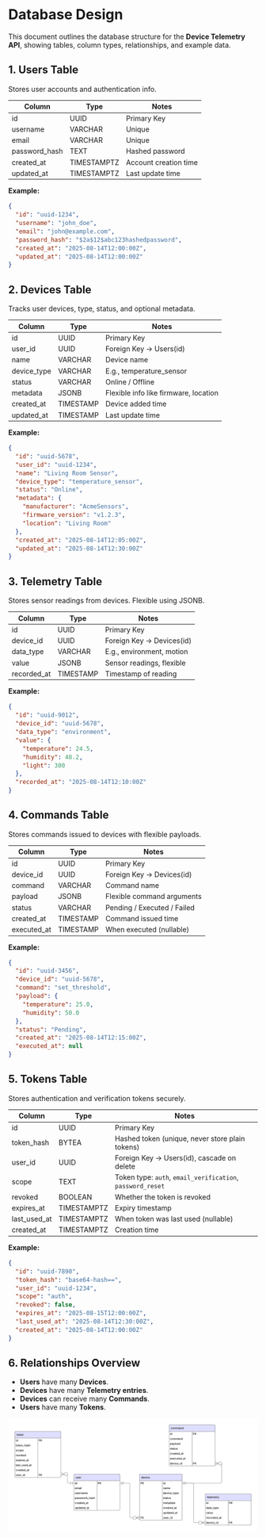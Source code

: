 # Database Design

This document outlines the database structure for the **Device Telemetry API**, showing tables, column types, relationships, and example data.

## **1. Users Table**

Stores user accounts and authentication info.

| Column        | Type        | Notes                 |
| ------------- | ----------- | --------------------- |
| id            | UUID        | Primary Key           |
| username      | VARCHAR     | Unique                |
| email         | VARCHAR     | Unique                |
| password_hash | TEXT        | Hashed password       |
| created_at    | TIMESTAMPTZ | Account creation time |
| updated_at    | TIMESTAMPTZ | Last update time      |

**Example:**

```json
{
  "id": "uuid-1234",
  "username": "john_doe",
  "email": "john@example.com",
  "password_hash": "$2a$12$abc123hashedpassword",
  "created_at": "2025-08-14T12:00:00Z",
  "updated_at": "2025-08-14T12:00:00Z"
}
```

## **2. Devices Table**

Tracks user devices, type, status, and optional metadata.

| Column      | Type      | Notes                                 |
| ----------- | --------- | ------------------------------------- |
| id          | UUID      | Primary Key                           |
| user_id     | UUID      | Foreign Key → Users(id)               |
| name        | VARCHAR   | Device name                           |
| device_type | VARCHAR   | E.g., temperature_sensor              |
| status      | VARCHAR   | Online / Offline                      |
| metadata    | JSONB     | Flexible info like firmware, location |
| created_at  | TIMESTAMP | Device added time                     |
| updated_at  | TIMESTAMP | Last update time                      |

**Example:**

```json
{
  "id": "uuid-5678",
  "user_id": "uuid-1234",
  "name": "Living Room Sensor",
  "device_type": "temperature_sensor",
  "status": "Online",
  "metadata": {
    "manufacturer": "AcmeSensors",
    "firmware_version": "v1.2.3",
    "location": "Living Room"
  },
  "created_at": "2025-08-14T12:05:00Z",
  "updated_at": "2025-08-14T12:30:00Z"
}
```

## **3. Telemetry Table**

Stores sensor readings from devices. Flexible using JSONB.

| Column      | Type      | Notes                     |
| ----------- | --------- | ------------------------- |
| id          | UUID      | Primary Key               |
| device_id   | UUID      | Foreign Key → Devices(id) |
| data_type   | VARCHAR   | E.g., environment, motion |
| value       | JSONB     | Sensor readings, flexible |
| recorded_at | TIMESTAMP | Timestamp of reading      |

**Example:**

```json
{
  "id": "uuid-9012",
  "device_id": "uuid-5678",
  "data_type": "environment",
  "value": {
    "temperature": 24.5,
    "humidity": 48.2,
    "light": 300
  },
  "recorded_at": "2025-08-14T12:10:00Z"
}
```

## **4. Commands Table**

Stores commands issued to devices with flexible payloads.

| Column      | Type      | Notes                       |
| ----------- | --------- | --------------------------- |
| id          | UUID      | Primary Key                 |
| device_id   | UUID      | Foreign Key → Devices(id)   |
| command     | VARCHAR   | Command name                |
| payload     | JSONB     | Flexible command arguments  |
| status      | VARCHAR   | Pending / Executed / Failed |
| created_at  | TIMESTAMP | Command issued time         |
| executed_at | TIMESTAMP | When executed (nullable)    |

**Example:**

```json
{
  "id": "uuid-3456",
  "device_id": "uuid-5678",
  "command": "set_threshold",
  "payload": {
    "temperature": 25.0,
    "humidity": 50.0
  },
  "status": "Pending",
  "created_at": "2025-08-14T12:15:00Z",
  "executed_at": null
}
```

## **5. Tokens Table**

Stores authentication and verification tokens securely.

| Column       | Type        | Notes                                                      |
| ------------ | ----------- | ---------------------------------------------------------- |
| id           | UUID        | Primary Key                                                |
| token_hash   | BYTEA       | Hashed token (unique, never store plain tokens)            |
| user_id      | UUID        | Foreign Key → Users(id), cascade on delete                 |
| scope        | TEXT        | Token type: `auth`, `email_verification`, `password_reset` |
| revoked      | BOOLEAN     | Whether the token is revoked                               |
| expires_at   | TIMESTAMPTZ | Expiry timestamp                                           |
| last_used_at | TIMESTAMPTZ | When token was last used (nullable)                        |
| created_at   | TIMESTAMPTZ | Creation time                                              |

**Example:**

```json
{
  "id": "uuid-7890",
  "token_hash": "base64-hash==",
  "user_id": "uuid-1234",
  "scope": "auth",
  "revoked": false,
  "expires_at": "2025-08-15T12:00:00Z",
  "last_used_at": "2025-08-14T12:30:00Z",
  "created_at": "2025-08-14T12:00:00Z"
}
```

## **6. Relationships Overview**

- **Users** have many **Devices**.
- **Devices** have many **Telemetry entries**.
- **Devices** can receive many **Commands**.
- **Users** have many **Tokens**.

![ER Diagram](./er-diagram.png)
